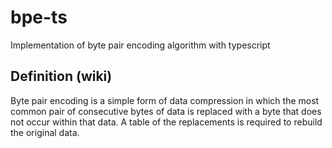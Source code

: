 # bpe-ts
Implementation of byte pair encoding algorithm with typescript

## Definition (wiki)
Byte pair encoding is a simple form of data compression in which the most common pair of consecutive bytes of data is replaced with a byte that does not occur within that data. A table of the replacements is required to rebuild the original data. 
